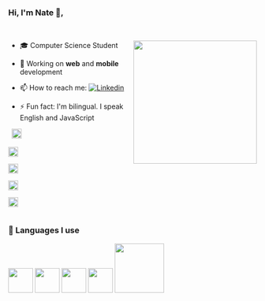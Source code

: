 ### Hi, I'm Nate 👋,

<br/>

<div>

<img src='https://media.giphy.com/media/5rT8xqVLpB6S6Ej89o/giphy.gif' widht='40%' align='right' height='250px'>

- 🎓 Computer Science Student
- 🔭 Working on **web** and **mobile** development
- 📫 How to reach me: [![Linkedin](https://img.shields.io/badge/LinkedIn-0077B5?style=for-the-badge&logo=linkedin&logoColor=white)](https://www.linkedin.com/in/nathanaelahiagbedey/)

- ⚡ Fun fact: I'm bilingual. I speak English and JavaScript


</div>
<code> <img height='20'
src='https://img.shields.io/badge/React-20232A?style=for-the-badge&logo=react&logoColor=61DAFB' />

<img height='20' src='https://img.shields.io/badge/JavaScript-323330?style=for-the-badge&logo=javascript&logoColor=F7DF1E'/>

<img height='20' src='https://img.shields.io/badge/HTML5-E34F26?style=for-the-badge&logo=html5&logoColor=white'/>

<img height='20' src='https://img.shields.io/badge/CSS3-1572B6?style=for-the-badge&logo=css3&logoColor=white'/>

<img height='20' src='https://img.shields.io/badge/Java-ED8B00?style=for-the-badge&logo=java&logoColor=white'/>

</code>

### 🧠 Languages I use 

<div>
  <p>
<!-- js  -->
<img src="https://media3.giphy.com/media/ln7z2eWriiQAllfVcn/200w.webp" width="50">
<!-- REACT -->
<img src="https://i.giphy.com/media/eNAsjO55tPbgaor7ma/200w.webp" width="50">
<!-- VS CODE -->
<img src='https://media.giphy.com/media/l3vRfNA1p0rvhMSvS/giphy.gif' width='50'>
<img src="https://i.giphy.com/media/IdyAQJVN2kVPNUrojM/200.webp" width="50">
<img src="https://media.giphy.com/media/kH1DBkPNyZPOk0BxrM/giphy.gif" width="100">
  <p>
</div>
